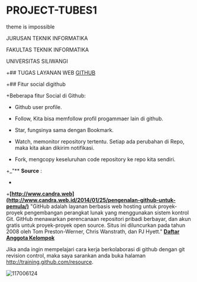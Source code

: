 PROJECT-TUBES1
==============

theme is impossible

 JURUSAN TEKNIK INFORMATIKA 

 FAKULTAS TEKNIK INFORMATIKA

 UNIVERSITAS SILIWANGI



+## TUGAS LAYANAN WEB [GITHUB](https://github.com)



+## Fitur social digithub



+Beberapa fitur Social di Github:


+    Github user profile.

+    Follow, Kita bisa memfollow profil progammaer lain di github.

+    Star, fungsinya sama dengan Bookmark.

+    Watch, memonitor repository tertentu. Setiap ada perubahan di Repo, maka kita akan dikirim notifikasi.

+    Fork, mengcopy keseluruhan code repository ke repo kita sendiri.

+_"** **Source** :

+

+**[http://www.candra.web](http://www.candra.web.id/2014/01/25/pengenalan-github-untuk-pemula/)** "GitHub adalah layanan berbasis web hosting untuk proyek-proyek pengembangan perangkat lunak yang menggunakan sistem kontrol Git. GitHub menawarkan perencanaan repositori pribadi berbayar, dan akun gratis untuk proyek-proyek open source. Situs ini diluncurkan pada tahun 2008 oleh Tom Preston-Werner, Chris Wanstrath, dan PJ Hyett." **[Daftar Anggota Kelompok](Anggota_Kelompok.md)**



Jika anda ingin mempelajari cara kerja berkolaborasi di github dengan git revision control, maka saya sarankan anda buka halaman http://training.github.com/resource.

![117006124](https://github.com/RuslanDoel)
